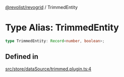 [@revolist/revogrid](README.md) / TrimmedEntity

# Type Alias: TrimmedEntity

```ts
type TrimmedEntity: Record<number, boolean>;
```

## Defined in

[src/store/dataSource/trimmed.plugin.ts:4](https://github.com/revolist/revogrid/blob/babcd934a05d11632dc60c6964673e41a780bbb7/src/store/dataSource/trimmed.plugin.ts#L4)
